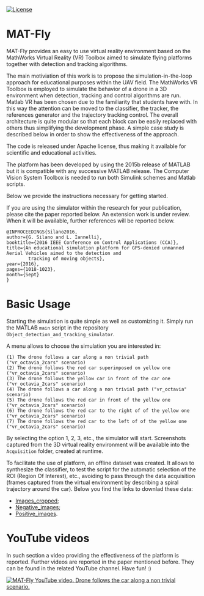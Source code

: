 [![License](https://img.shields.io/badge/License-Apache%202.0-blue.svg)](https://opensource.org/licenses/Apache-2.0)

# MAT-Fly
MAT-Fly provides an easy to use virtual reality environment based on the MathWorks Virtual Reality (VR) Toolbox aimed to simulate flying platforms together with detection and tracking algorithms.

The main motiviation of this work is to propose the simulation-in-the-loop approach for educational purposes within the UAV field. The MathWorks VR Toolbox is employed to simulate the behavior of a drone in a 3D environment when detection, tracking and control algorithms are run. Matlab VR has been chosen due to the familiarity that students have with. In this way the attention can be moved to the classifier, the tracker, the references generator and the trajectory tracking control. The overall architecture is quite modular so that each block can be easily replaced with others thus simplifying the development phase. A simple case study is described below in order to show the effectiveness of the approach.

The code is released under Apache license, thus making it available for scientific and educational activities.

The platform has been developed by using the 2015b release of MATLAB but it is compatible with any successive MATLAB release. The Computer Vision System Toolbox is needed to run both Simulink schemes and Matlab scripts.

Below we provide the instructions necessary for getting started. 

If you are using the simulator within the research for your publication, please cite the paper reported below. An extension work is under review. When it will be available, further references will be reported below.

```
@INPROCEEDINGS{Silano2016, 
author={G. Silano and L. Iannelli}, 
booktitle={2016 IEEE Conference on Control Applications (CCA)}, 
title={An educational simulation platform for GPS-denied unmanned Aerial Vehicles aimed to the detection and
        tracking of moving objects}, 
year={2016},
pages={1018-1023},  
month={Sept}
}
 ```
 
# Basic Usage

Starting the simulation is quite simple as well as customizing it. Simply run the MATLAB ```main``` script in the repository ```Object_detection_and_tracking_simulator```.

A menu allows to choose the simulation you are interested in:

```
(1) The drone follows a car along a non trivial path ("vr_octavia_2cars" scenario)
(2) The drone follows the red car superimposed on yellow one ("vr_octavia_2cars" scenario)
(3) The drone follows the yellow car in front of the car one ("vr_octavia_2cars" scenario) 
(4) The drone follows a car along a non trivial path ("vr_octavia" scenario)
(5) The drone follows the red car in front of the yellow one ("vr_octavia_2cars" scenario) 
(6) The drone follows the red car to the right of of the yellow one ("vr_octavia_2cars" scenario) 
(7) The drone follows the red car to the left of of the yellow one ("vr_octavia_2cars" scenario) 
```

By selecting the option 1, 2, 3, etc., the simulator will start. Screenshots captured from the 3D virtual reality environment will be available into the ```Acquisition``` folder, created at runtime.

To facilitate the use of platform, an offline dataset was created. It allows to synthesize the classifier, to test the script for the automatic selection of the ROI (Region Of Interest), etc., avoiding to pass through the data acquisition (frames captured from the virtual environment by describing a spiral trajectory around the car). Below you find the links to downlad these data:

* [Images_cropped](https://mega.nz/#!psdBhSqC!SSIVPsrEstTuze0cYI9ZETBcC2nevCjySeRerE_S9lg);
* [Negative_images](https://mega.nz/#!IoFDmChY!UgtC4ml__xQrLv2i7jiqCUIzD8KPZ2-KRhhtgrcV3Tw);
* [Positive_images](https://mega.nz/#!89cziS7B!s9DNYg004tl-N-Za2QzP8a-y-IsIozWXBiGH5hxy_dE).

# YouTube videos

In such section a video providing the effectiveness of the platform is reported. Further videos are reported in the paper mentioned before. They can be found in the related YouTube channel. Have fun! :)

[![MAT-Fly YouTube video. Drone follows the car along a non trivial scenario.](https://github.com/gsilano/MAT-Fly/wiki/images/Miniature_MAT-Fly.png)](https://youtu.be/b8mTHRkRDmA "MAT-Fly, YouTube video. Drone follows the car along a non trivial scenario.")
